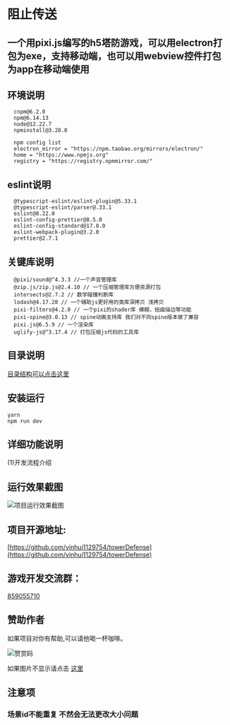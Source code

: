 # 阻止传送 

## 一个用pixi.js编写的h5塔防游戏，可以用electron打包为exe，支持移动端，也可以用webview控件打包为app在移动端使用

## 环境说明 

```
  cnpm@6.2.0  
  npm@6.14.13  
  node@12.22.7  
  npminstall@3.28.0  
  
  npm config list  
  electron_mirror = "https://npm.taobao.org/mirrors/electron/"  
  home = "https://www.npmjs.org"  
  registry = "https://registry.npmmirror.com/"  
```

## eslint说明

```
  @typescript-eslint/eslint-plugin@5.33.1  
  @typescript-eslint/parser@.33.1  
  eslint@8.22.0  
  eslint-config-prettier@8.5.0  
  eslint-config-standard@17.0.0  
  eslint-webpack-plugin@3.2.0  
  prettier@2.7.1  
```

## 关键库说明

```
  @pixi/sound@^4.3.3 //一个声音管理库
  @zip.js/zip.js@2.4.10 // 一个压缩管理库方便资源打包
  intersects@2.7.2 // 数学碰撞判断库
  lodash@4.17.20 // 一个辅助js更好用的类库深拷贝 浅拷贝
  pixi-filters@4.2.0 // 一个pixi的shader库 模糊，扭曲描边等功能
  pixi-spine@3.0.13 // spine动画支持库 我们对不同spine版本做了兼容
  pixi.js@6.5.9 // 一个渲染库
  uglify-js@^3.17.4 // 打包压缩js代码的工具库
```
<!--  -->

## 目录说明


[目录结构可以点击这里](https://github.com/yinhui1129754/towerDefense/blob/main/md/dirstatus.md)
<!-- <details open>
<summary>towerDefense</summary>

.eslintignore $\color{#248b24}{eslint排除目录}$   
.eslintrc.js $\color{#248b24}{eslint配置目录}$   
.gitignore $\color{#248b24}{git排除目录}$   
package.json $\color{#248b24}{包引用文件}$   
README.md $\color{#248b24}{readme文件}$   
tsconfig.json $\color{#248b24}{ts配置文件}$   
typedoc.json $\color{#248b24}{typedoc 文档自动生成配置文件}$  
webpack.config.gen.js $\color{#248b24}{gameData.bin 生成项目}$  
webpack.config.js  $\color{#248b24}{游戏运行配置项}$  
webpack.config.plist.js $\color{#248b24}{plist查看项目}$  
webpack.config.tiled.js $\color{#248b24}{地图编辑器项目}$  
yarn.lock $\color{#248b24}{yarn记录文件}$  

  <details>
  <summary>.vscode</summary>

  settings.json $\color{#248b24}{vscode项目设置项}$   
  </details>

  <details>
  <summary>build</summary>

  build.js $\color{#248b24}{项目打包nodejs脚本 移动静态资源}$   
  docs.js $\color{#248b24}{文档打包nodejs脚本}$   
  </details>

</details> -->



## 安装运行 
```
yarn  
npm run dev  
```

## 详细功能说明

(1)开发流程介绍

## 运行效果截图
![项目运行效果截图](https://blog-static.cnblogs.com/files/huihuishijie/test2.gif?t=1686840062&download=true)  


## 项目开源地址:  

[https://github.com/yinhui1129754/towerDefense](https://github.com/yinhui1129754/towerDefense)

## 游戏开发交流群：

[859055710](http://qm.qq.com/cgi-bin/qm/qr?_wv=1027&k=8l4Sl2HGMKbP2hl8TWkwgY-IiMMwbwJp&authKey=DGnVHlpdqlyyRphG1XtEpuVKWkRXTlGSixRMeKLyuZkoGy%2BsYzOfjKzij0KBJYba&noverify=0&group_code=859055710)

## 赞助作者

如果项目对你有帮助,可以请他喝一杯咖啡。  

![赞赏码](https://images.cnblogs.com/cnblogs_com/huihuishijie/1867967/o_230615140052_zsm.png)

如果图片不显示请点击 [这里](https://yinhui1129754.coding.net/public/source/image/git/files/master/zsm.jpg)

## 注意项

### 场景id不能重复 不然会无法更改大小问题


